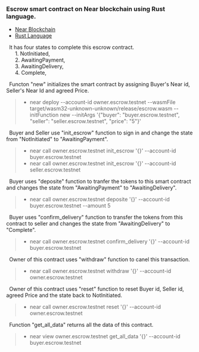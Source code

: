 ### Escrow smart contract on Near blockchain using Rust language.
  * [Near Blockchain](https://near.org/)  
  * [Rust Language](https://www.rust-lang.org/) 
  
&nbsp; It has four states to complete this escrow contract.  
&nbsp;&nbsp;&nbsp;&nbsp;&nbsp; 1. NotInitiated,  
&nbsp;&nbsp;&nbsp;&nbsp;&nbsp; 2. AwaitingPayment,  
&nbsp;&nbsp;&nbsp;&nbsp;&nbsp; 3. AwaitingDelivery,  
&nbsp;&nbsp;&nbsp;&nbsp;&nbsp; 4. Complete, 
	
&nbsp; Functon "new" initializes the smart contract by assigning Buyer's Near id, Seller's Near Id and agreed Price.  
> * near deploy --account-id owner.escrow.testnet --wasmFile target/wasm32-unknown-unknown/release/escrow.wasm --initFunction new --initArgs '{"buyer": "buyer.escrow.testnet", "seller": "seller.escrow.testnet", "price": "5"}'  

&nbsp; Buyer and Seller use "init_escrow" function to sign in and change the state from "NotInitiated" to "AwaitingPayment".  
> * near call owner.escrow.testnet init_escrow '{}' --account-id buyer.escrow.testnet  
> * near call owner.escrow.testnet init_escrow '{}' --account-id seller.escrow.testnet  

&nbsp; Buyer uses "deposite" function to tranfer the tokens to this smart contract and changes the state from "AwaitingPayment" to "AwaitingDelivery".  
> * near call owner.escrow.testnet deposite '{}' --account-id buyer.escrow.testnet --amount 5  

&nbsp; Buyer uses "confirm_delivery" function to transfer the tokens from this contract to seller and changes the state from "AwaitingDelivery" to "Complete".  
> * near call owner.escrow.testnet confirm_delivery '{}' --account-id buyer.escrow.testnet  

&nbsp; Owner of this contract uses "withdraw" function to canel this transaction.  
> * near call owner.escrow.testnet withdraw '{}' --account-id owner.escrow.testnet  

&nbsp; Owner of this contract uses "reset" function to reset Buyer id, Seller id, agreed Price and the state back to NotInitiated.  
> * near call owner.escrow.testnet reset '{}' --account-id owner.escrow.testnet  

&nbsp; Function "get_all_data" returns all the data of this contract.  
> * near view owner.escrow.testnet get_all_data '{}' --account-id buyer.escrow.testnet  
